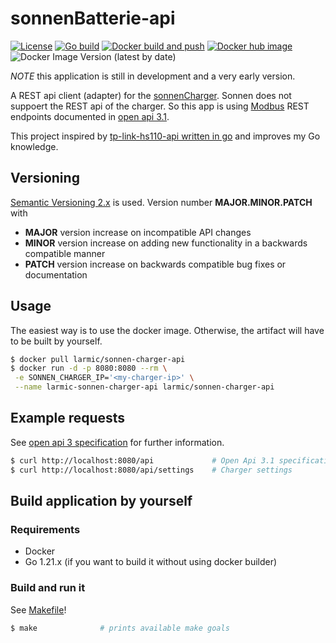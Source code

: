 # sonnenBatterie-api

[![License](https://img.shields.io/badge/License-Apache%202.0-blue.svg)](https://opensource.org/licenses/Apache-2.0)
[![Go build](https://github.com/larmic-iot/sonnen-charger-api/actions/workflows/go-build.yml/badge.svg)](https://github.com/larmic-iot/sonnen-charger-api/actions/workflows/go-build.yml)
[![Docker build and push](https://github.com/larmic-iot/sonnen-charger-api/actions/workflows/docker-build-and-push.yml/badge.svg)](https://github.com/larmic-iot/sonnen-charger-api/actions/workflows/docker-build-and-push.yml)
[![Docker hub image](https://img.shields.io/docker/image-size/larmic/sonnen-charger-api?label=dockerhub)](https://hub.docker.com/repository/docker/larmic/sonnen-charger-api)
![Docker Image Version (latest by date)](https://img.shields.io/docker/v/larmic/sonnen-charger-api)

*NOTE* this application is still in development and a very early version.

A REST api client (adapter) for the [sonnenCharger](https://sonnen.de/ladestation-elektroauto/). Sonnen does not suppoert
the REST api of the charger. So this app is using 
[Modbus](https://en.wikipedia.org/wiki/Modbus#:~:text=Modbus%20TCP%2FIP%20or%20Modbus,layers%20already%20provide%20checksum%20protection)
REST endpoints documented in [open api 3.1](api/open-api-3.yaml).

This project inspired by [tp-link-hs110-api written in go](https://github.com/larmic/tp-link-hs110-api) and
improves my Go knowledge.

## Versioning

[Semantic Versioning 2.x](https://semver.org/) is used. Version number **MAJOR.MINOR.PATCH** with

* **MAJOR** version increase on incompatible API changes
* **MINOR** version increase on adding new functionality in a backwards compatible manner
* **PATCH** version increase on backwards compatible bug fixes or documentation

## Usage

The easiest way is to use the docker image. Otherwise, the artifact will have to be built by yourself.

```sh 
$ docker pull larmic/sonnen-charger-api
$ docker run -d -p 8080:8080 --rm \
 -e SONNEN_CHARGER_IP='<my-charger-ip>' \
 --name larmic-sonnen-charger-api larmic/sonnen-charger-api
```

## Example requests

See [open api 3 specification](api/open-api-3.yaml) for further information.

```sh 
$ curl http://localhost:8080/api             # Open Api 3.1 specification
$ curl http://localhost:8080/api/settings    # Charger settings
```

## Build application by yourself

### Requirements

* Docker
* Go 1.21.x (if you want to build it without using docker builder)

### Build and run it

See [Makefile](Makefile)!

```sh 
$ make              # prints available make goals
```